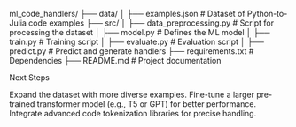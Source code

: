 ml_code_handlers/
├── data/
│   ├── examples.json       # Dataset of Python-to-Julia code examples
├── src/
│   ├── data_preprocessing.py  # Script for processing the dataset
│   ├── model.py               # Defines the ML model
│   ├── train.py               # Training script
│   ├── evaluate.py            # Evaluation script
│   ├── predict.py             # Predict and generate handlers
├── requirements.txt           # Dependencies
├── README.md                  # Project documentation


Next Steps

Expand the dataset with more diverse examples.
Fine-tune a larger pre-trained transformer model (e.g., T5 or GPT) for better performance.
Integrate advanced code tokenization libraries for precise handling.